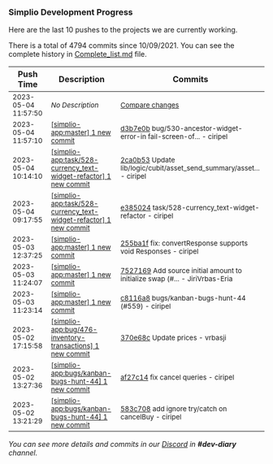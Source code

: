 
### Simplio Development Progress

Here are the last 10 pushes to the projects we are currently working.

There is a total of 4794 commits since 10/09/2021. You can see the complete history in
 [Complete_list.md](Complete_list.md) file.

| Push Time | Description | Commits |
| --- | --- | --- |
| <sub>2023-05-04 11:57:50</sub> | <sub>_No Description_</sub> | <sub>[Compare changes](https://github.com/SimplioOfficial/simplio-app/compare/2ca0b53e9ea6...e6757756d955)</sub> |
| <sub>2023-05-04 11:57:10</sub> | <sub>[[simplio-app:master] 1 new commit](https://github.com/SimplioOfficial/simplio-app/commit/d3b7e0bd102600ab18d331276e61662046569cc0)</sub> | <sub>[d3b7e0b](https://github.com/SimplioOfficial/simplio-app/commit/d3b7e0bd102600ab18d331276e61662046569cc0) bug/530-ancestor-widget-error-in fail-screen-of... - ciripel</sub> |
| <sub>2023-05-04 10:14:10</sub> | <sub>[[simplio-app:task/528\-currency\_text\-widget\-refactor] 1 new commit](https://github.com/SimplioOfficial/simplio-app/commit/2ca0b53e9ea629ee48f2e530f875261e21f3bce7)</sub> | <sub>[2ca0b53](https://github.com/SimplioOfficial/simplio-app/commit/2ca0b53e9ea629ee48f2e530f875261e21f3bce7) Update lib/logic/cubit/asset_send_summary/asset... - ciripel</sub> |
| <sub>2023-05-04 09:17:55</sub> | <sub>[[simplio-app:task/528\-currency\_text\-widget\-refactor] 1 new commit](https://github.com/SimplioOfficial/simplio-app/commit/e38502461e07f313a50aa50cf129bf005403af58)</sub> | <sub>[e385024](https://github.com/SimplioOfficial/simplio-app/commit/e38502461e07f313a50aa50cf129bf005403af58) task/528-currency_text-widget-refactor - ciripel</sub> |
| <sub>2023-05-03 12:37:25</sub> | <sub>[[simplio-app:master] 1 new commit](https://github.com/SimplioOfficial/simplio-app/commit/255ba1f420712628cda5410befec4e910ca6cf29)</sub> | <sub>[255ba1f](https://github.com/SimplioOfficial/simplio-app/commit/255ba1f420712628cda5410befec4e910ca6cf29) fix: convertResponse supports void Responses - ciripel</sub> |
| <sub>2023-05-03 11:24:07</sub> | <sub>[[simplio-app:master] 1 new commit](https://github.com/SimplioOfficial/simplio-app/commit/7527169e059fbda4948fcc8b7a93ad40e4bc5a1b)</sub> | <sub>[7527169](https://github.com/SimplioOfficial/simplio-app/commit/7527169e059fbda4948fcc8b7a93ad40e4bc5a1b) Add source initial amount to initialize swap (#... - JiriVrbas\-Eria</sub> |
| <sub>2023-05-03 11:23:14</sub> | <sub>[[simplio-app:master] 1 new commit](https://github.com/SimplioOfficial/simplio-app/commit/c8116a852ed4797579584874b46391939ae32756)</sub> | <sub>[c8116a8](https://github.com/SimplioOfficial/simplio-app/commit/c8116a852ed4797579584874b46391939ae32756) bugs/kanban-bugs-hunt-44 (#559) - ciripel</sub> |
| <sub>2023-05-02 17:15:58</sub> | <sub>[[simplio-app:bug/476\-inventory\-transactions] 1 new commit](https://github.com/SimplioOfficial/simplio-app/commit/370e68cb54fb460893e309289ce8d14d6e54621b)</sub> | <sub>[370e68c](https://github.com/SimplioOfficial/simplio-app/commit/370e68cb54fb460893e309289ce8d14d6e54621b) Update prices - vrbasji</sub> |
| <sub>2023-05-02 13:27:36</sub> | <sub>[[simplio-app:bugs/kanban\-bugs\-hunt\-44] 1 new commit](https://github.com/SimplioOfficial/simplio-app/commit/af27c14d537aa9a84c9c54c1c9b6d8cb59d2a45e)</sub> | <sub>[af27c14](https://github.com/SimplioOfficial/simplio-app/commit/af27c14d537aa9a84c9c54c1c9b6d8cb59d2a45e) fix cancel queries - ciripel</sub> |
| <sub>2023-05-02 13:21:29</sub> | <sub>[[simplio-app:bugs/kanban\-bugs\-hunt\-44] 1 new commit](https://github.com/SimplioOfficial/simplio-app/commit/583c7085b129e2979d98e5d3c2c2548dd38a7140)</sub> | <sub>[583c708](https://github.com/SimplioOfficial/simplio-app/commit/583c7085b129e2979d98e5d3c2c2548dd38a7140) add ignore try/catch on cancelBuy - ciripel</sub> |

_You can see more details and commits in our [Discord](https://discord.gg/aKhjuwZmdP) in **#dev-diary** channel._
